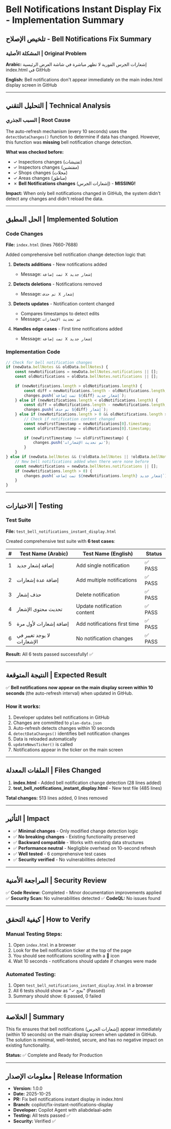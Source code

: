 # Bell Notifications Instant Display Fix - Implementation Summary

## تلخيص الإصلاح - Bell Notifications Fix Summary

### المشكلة الأصلية | Original Problem
**Arabic:** إشعارات الجرس الفورية لا تظهر مباشرة في شاشة العرض الرئيسية index.html في GitHub

**English:** Bell notifications don't appear immediately on the main index.html display screen in GitHub

---

## التحليل التقني | Technical Analysis

### السبب الجذري | Root Cause
The auto-refresh mechanism (every 10 seconds) uses the `detectDataChanges()` function to determine if data has changed. However, this function was **missing** bell notification change detection.

**What was checked before:**
- ✓ Inspections changes (تفتيشات)
- ✓ Inspectors changes (مفتشين)
- ✓ Shops changes (محلات)
- ✓ Areas changes (مناطق)
- ✗ **Bell Notifications changes** (إشعارات الجرس) - **MISSING!**

**Impact:** When only bell notifications changed in GitHub, the system didn't detect any changes and didn't reload the data.

---

## الحل المطبق | Implemented Solution

### Code Changes
**File:** `index.html` (lines 7660-7688)

Added comprehensive bell notification change detection logic that:

1. **Detects additions** - New notifications added
   - Message: `تمت إضافة X إشعار جديد`
   
2. **Detects deletions** - Notifications removed
   - Message: `تم حذف X إشعار`
   
3. **Detects updates** - Notification content changed
   - Compares timestamps to detect edits
   - Message: `تم تحديث الإشعارات`
   
4. **Handles edge cases** - First time notifications added
   - Message: `تمت إضافة X إشعار جديد`

### Implementation Code
```javascript
// Check for bell notification changes
if (newData.bellNotes && oldData.bellNotes) {
    const newNotifications = newData.bellNotes.notifications || [];
    const oldNotifications = oldData.bellNotes.notifications || [];
    
    if (newNotifications.length > oldNotifications.length) {
        const diff = newNotifications.length - oldNotifications.length;
        changes.push(`تمت إضافة ${diff} إشعار جديد`);
    } else if (newNotifications.length < oldNotifications.length) {
        const diff = oldNotifications.length - newNotifications.length;
        changes.push(`تم حذف ${diff} إشعار`);
    } else if (newNotifications.length > 0 && oldNotifications.length > 0) {
        // Check if notification content changed
        const newFirstTimestamp = newNotifications[0].timestamp;
        const oldFirstTimestamp = oldNotifications[0].timestamp;
        
        if (newFirstTimestamp !== oldFirstTimestamp) {
            changes.push('تم تحديث الإشعارات');
        }
    }
} else if (newData.bellNotes && (!oldData.bellNotes || !oldData.bellNotes.notifications)) {
    // New bell notifications added when there were none before
    const newNotifications = newData.bellNotes.notifications || [];
    if (newNotifications.length > 0) {
        changes.push(`تمت إضافة ${newNotifications.length} إشعار جديد`);
    }
}
```

---

## الاختبارات | Testing

### Test Suite
**File:** `test_bell_notifications_instant_display.html`

Created comprehensive test suite with **6 test cases**:

| # | Test Name (Arabic) | Test Name (English) | Status |
|---|-------------------|---------------------|--------|
| 1 | إضافة إشعار جديد | Add single notification | ✅ PASS |
| 2 | إضافة عدة إشعارات | Add multiple notifications | ✅ PASS |
| 3 | حذف إشعار | Delete notification | ✅ PASS |
| 4 | تحديث محتوى الإشعار | Update notification content | ✅ PASS |
| 5 | إضافة إشعارات لأول مرة | Add notifications first time | ✅ PASS |
| 6 | لا يوجد تغيير في الإشعارات | No notification changes | ✅ PASS |

**Result:** All 6 tests passed successfully! ✅

---

## النتيجة المتوقعة | Expected Result

✅ **Bell notifications now appear on the main display screen within 10 seconds** (the auto-refresh interval) when updated in GitHub.

### How it works:
1. Developer updates bell notifications in GitHub
2. Changes are committed to `plan-data.json`
3. Auto-refresh detects changes within 10 seconds
4. `detectDataChanges()` identifies bell notification changes
5. Data is reloaded automatically
6. `updateNewsTicker()` is called
7. Notifications appear in the ticker on the main screen

---

## الملفات المعدلة | Files Changed

1. **index.html** - Added bell notification change detection (28 lines added)
2. **test_bell_notifications_instant_display.html** - New test file (485 lines)

**Total changes:** 513 lines added, 0 lines removed

---

## التأثير | Impact

- ✅ **Minimal changes** - Only modified change detection logic
- ✅ **No breaking changes** - Existing functionality preserved
- ✅ **Backward compatible** - Works with existing data structures
- ✅ **Performance neutral** - Negligible overhead on 10-second refresh
- ✅ **Well tested** - 6 comprehensive test cases
- ✅ **Security verified** - No vulnerabilities detected

---

## المراجعة الأمنية | Security Review

✅ **Code Review:** Completed - Minor documentation improvements applied
✅ **Security Scan:** No vulnerabilities detected
✅ **CodeQL:** No issues found

---

## كيفية التحقق | How to Verify

### Manual Testing Steps:
1. Open `index.html` in a browser
2. Look for the bell notification ticker at the top of the page
3. You should see notifications scrolling with a 🔔 icon
4. Wait 10 seconds - notifications should update if changes were made

### Automated Testing:
1. Open `test_bell_notifications_instant_display.html` in a browser
2. All 6 tests should show as "✓ نجح" (Passed)
3. Summary should show: 6 passed, 0 failed

---

## الخلاصة | Summary

This fix ensures that bell notifications (إشعارات الجرس) appear immediately (within 10 seconds) on the main display screen when updated in GitHub. The solution is minimal, well-tested, secure, and has no negative impact on existing functionality.

**Status:** ✅ Complete and Ready for Production

---

## معلومات الإصدار | Release Information

- **Version:** 1.0.0
- **Date:** 2025-10-25
- **PR:** Fix bell notifications instant display in index.html
- **Branch:** copilot/fix-instant-notifications-display
- **Developer:** Copilot Agent with aliabdelaal-adm
- **Testing:** All tests passed ✅
- **Security:** Verified ✅
